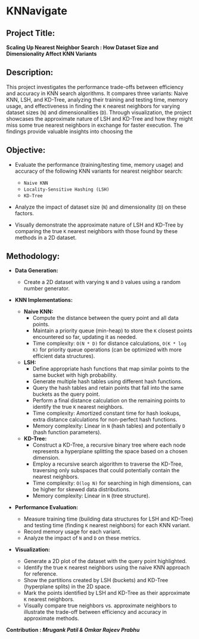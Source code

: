 # **KNNavigate**

## **Project Title**:
**Scaling Up Nearest Neighbor Search : How Dataset Size and Dimensionality Affect KNN Variants**

## **Description:**

This project investigates the performance trade-offs between efficiency and accuracy in KNN search algorithms. It compares three variants: Naive KNN, LSH, and KD-Tree, analyzing their training and testing time, memory usage, and effectiveness in finding the `K` nearest neighbors for varying dataset sizes (`N`) and dimensionalities (`D`). Through visualization, the project showcases the approximate nature of LSH and KD-Tree and how they might miss some true nearest neighbors in exchange for faster execution. The findings provide valuable insights into choosing the

## **Objective:**

- Evaluate the performance (training/testing time, memory usage) and accuracy of the following KNN variants for nearest neighbor search:
    - `Naive KNN`
    - `Locality-Sensitive Hashing (LSH)`
    - `KD-Tree`

- Analyze the impact of dataset size (`N`) and dimensionality (`D`) on these factors.
- Visually demonstrate the approximate nature of LSH and KD-Tree by comparing the true `K` nearest neighbors with those found by these methods in a 2D dataset.

## **Methodology:**

- **Data Generation:**
    - Create a 2D dataset with varying `N` and `D` values using a random number generator.

- **KNN Implementations:**
    - **Naive KNN:**
        - Compute the distance between the query point and all data points.
        - Maintain a priority queue (min-heap) to store the `K` closest points encountered so far, updating it as needed.
        - Time complexity: `O(N * D)` for distance calculations, `O(K * log K)` for priority queue operations (can be optimized with more efficient data structures).
    - **LSH:**
        - Define appropriate hash functions that map similar points to the same bucket with high probability.
        - Generate multiple hash tables using different hash functions.
        - Query the hash tables and retain points that fall into the same buckets as the query point.
        - Perform a final distance calculation on the remaining points to identify the true `K` nearest neighbors.
        - Time complexity: Amortized constant time for hash lookups, extra distance calculations for non-perfect hash functions.
        - Memory complexity: Linear in `N` (hash tables) and potentially `D` (hash function parameters).
    - **KD-Tree:**
        - Construct a KD-Tree, a recursive binary tree where each node represents a hyperplane splitting the space based on a chosen dimension.
        - Employ a recursive search algorithm to traverse the KD-Tree, traversing only subspaces that could potentially contain the nearest neighbors.
        - Time complexity: `O(log N)` for searching in high dimensions, can be higher for skewed data distributions.
        - Memory complexity: Linear in `N` (tree structure).

- **Performance Evaluation:**
    - Measure training time (building data structures for LSH and KD-Tree) and testing time (finding `K` nearest neighbors) for each KNN variant.
    - Record memory usage for each variant.
    - Analyze the impact of `N` and `D` on these metrics.

- **Visualization:**
    - Generate a 2D plot of the dataset with the query point highlighted.
    - Identify the true `K` nearest neighbors using the naive KNN approach for reference.
    - Show the partitions created by LSH (buckets) and KD-Tree (hyperplane splits) in the 2D space.
    - Mark the points identified by LSH and KD-Tree as their approximate `K` nearest neighbors.
    - Visually compare true neighbors vs. approximate neighbors to illustrate the trade-off between efficiency and accuracy in approximate methods.

**Contribution : *Mrugank Patil & Omkar Rajeev Prabhu***
